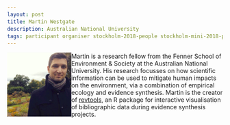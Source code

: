 ```yaml
---
layout: post
title: Martin Westgate
description: Australian National University
tags: participant organiser stockholm-2018-people stockholm-mini-2018-people canberra-2019-people stockholm-2018-organiser stockholm-mini-2018-remote canberra-2019-organiser
---
```

<img align="left" width="150" height="150" src="/assets/people/Westgate_Martin.jpg" alt="Martin Westgate"/>Martin is a research fellow from the Fenner School of Environment & Society at the Australian National University. His research focusses on how scientific information can be used to mitigate human impacts on the environment, via a combination of empirical ecology and evidence synthesis. Martin is the creator of <a href="https://revtools.net" target="_blank" rel="noopener">revtools</a>, an R package for interactive visualisation of bibliographic data during evidence synthesis projects.

<a href="https://martinwestgate.com" title="Homepage" target="_blank" rel="noopener">
  <i class="fa fa-home fa-2x" style="color:#4FB3A9"></i>
</a>&nbsp;
<a href="https://twitter.com/westgatecology" title="Twitter" target="_blank"
rel="noopener">
  <i class="fa fa-twitter fa-2x" style="color:#4FB3A9"></i>
</a>&nbsp;
<a href="https://github.com/mjwestgate" title="GitHub" target="_blank" rel="noopener">
  <i class="fa fa-github fa-2x" style="color:#4FB3A9"></i>
</a>